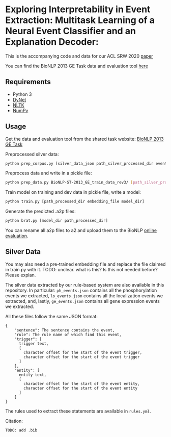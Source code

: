 # Exploring Interpretability in Event Extraction: Multitask Learning of a Neural Event Classifier and an Explanation Decoder: 

This is the accompanying code and data for our ACL SRW 2020 [paper](http://clulab.cs.arizona.edu/papers/aclsrw2020-edin.pdf) 

You can find the BioNLP 2013 GE Task data and evaluation tool [here](http://bionlp.dbcls.jp/projects/bionlp-st-ge-2013/wiki)

## Requirements

- Python 3 
- [DyNet](https://dynet.readthedocs.io/en/latest/) 
- [NLTK](https://www.nltk.org/)
- [NumPy](https://numpy.org/)


## Usage

Get the data and evaluation tool from the shared task website: [BioNLP 2013 GE Task](http://bionlp.dbcls.jp/projects/bionlp-st-ge-2013/wiki) 

Preprocessed silver data:

```bash
python prep_corpus.py [silver_data_json path_silver_processed_dir event_type]
```

Preprocess data and write in a pickle file:

```bash
python prep_data.py BioNLP-ST-2013_GE_train_data_rev3/ [path_silver_processed_dir] BioNLP-ST-2013_GE_devel_data_rev3/ BioNLP-ST-2013_GE_test_data_rev1/ [event_type path_processed_dir]
```

Train model on training and dev data in pickle file, write a model:

```bash
python train.py [path_processed_dir embedding_file model_dir]
```

Generate the predicted .a2p files:

```bash
python brat.py [model_dir path_processed_dir] 
```

You can rename all a2p files to a2 and upload them to the BioNLP [online evaluation](http://bionlp-st.dbcls.jp/GE/2013/eval-test/).

## Silver Data

You may also need a pre-trained embedding file and replace the file claimed in train.py with it. TODO: unclear. what is this? Is this not needed before? Please explan.

The silver data extracted by our rule-based system are also available in this repository.
In particular: `ph_events.json` contains all the phosphorylation events we extracted, `lo_events.json` contains all the localization events we extracted, and, lastly, `ge_events.json` contains all gene expression events we extracted.

All these files follow the same JSON format:

```
{
    "sentence": The sentence contains the event,
    "rule": The rule name of which find this event,
    "trigger": [
      trigger text,
      [
        character offset for the start of the event trigger,
        character offset for the start of the event trigger
      ]
    ],
    "entity": [
      entity text,
      [
        character offset for the start of the event entity,
        character offset for the start of the event entity
      ]
    ]
}
```

The rules used to extract these statements are available in `rules.yml`.

Citation:
```
TODO: add .bib
```
